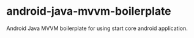 # android-java-mvvm-boilerplate
Android Java MVVM boilerplate for using start core android application.
